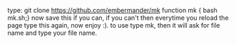 type: git clone https://github.com/embermander/mk
function mk { bash mk.sh;}
now save this if you can, if you can't then everytime you reload the page type this again, now enjoy :).
to use type mk, then it will ask for file name and type your file name.
